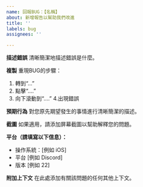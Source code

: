 ```yaml
---
name: 回報BUG：【名稱】
about: 新增報告以幫助我們改進
title: ''
labels: bug
assignees: ''

---
```


**描述錯誤**
清晰簡潔地描述錯誤是什麼。

**複製**
重現BUG的步驟：
1. 轉到“...”
2. 點擊“....”
3. 向下滾動到“....”
4.出現錯誤

**預期行為**
對您原先期望發生的事情進行清晰簡潔的描述。

**截圖**
如果適用，請添加屏幕截圖以幫助解釋您的問題。

**平台（請填寫以下信息）：**
  - 操作系統：[例如 iOS]
  - 平台 [例如 Discord]
  - 版本 [例如 22]


**附加上下文**
在此處添加有關該問題的任何其他上下文。
